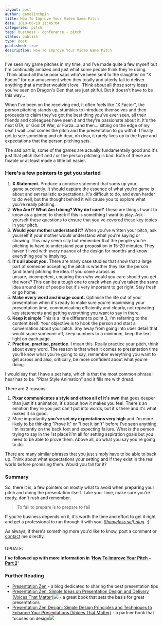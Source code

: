 ```yaml
---
layout: post
author: gamelinchpin
title: How To Improve Your Video Game Pitch
date: 2010-06-10 11:45:04
categories: pitch
tags: business - conference - pitch
status: publish
type: post
published: true
description: How To Improve Your Video Game Pitch
---
```

I've seen my game pitches in my time, and I've made quite a few myself
but I'm continually amazed and just what some people think they're
doing.  Think about all those poor saps who've been sent to the
slaughter on "X Factor" for our amusement when they totally and utterly
fail to deliver anything that a mother wouldn't love.  Think about all
those sorry ideas you've seen on Dragon's Den that are just pitiful. But
it doesn't have to be this way...

When I've been on the receiving end, it often feels like "X Factor", the
person pitching stands up, stumbles to introduce themselves and then
proceeds to claim they've got the best thing you've ever seen, all their
friends and colleagues have seen it and they're passionate about it.
It's the next GTA, or God Of War, or Forza...and then....sitting on the
edge of my seat I wait...out comes the pitch and the presentation to go
with it. I finally get to see something and oh dear, oh dear, it rarely
lives up to the hype and expectations that the person pitching sets.

The sad part is, some of the games are actually fundamentally good and
it's just that pitch itself and / or the person pitching is bad. Both of
these are fixable or at least made a little bit easier.

### Here's a few pointers to get you started

1.  **X Statement.** Produce a concise statement that sums up your
    game succinctly. It should capture the essence of what you're game
    is about and set realistic expectations. It's difficult to do, and
    even harder to do well, but the thought behind it will cause you to
    explore what you're really pitching.
2.  **Who Am I? What Am I doing? Why do I care?** These are things I
    want to know as a gamer, to check if this is something I want to
    play. Ask yourself these questions to ensure that you've covered
    these key topics in your pitch.
3.  **Would your mother understand it?** When you've written your pitch,
    ask yourself if your mother would understand what you're saying or
    showing. This may seem silly but remember that the people you're
    pitching to have to understand your proposition in 15-20 minutes.
    They haven't lived with every nuance of the design for months and
    know everything you're implying.
4.  **It's all about you.** There are many case studies that show that a
    large part of someone accepting the pitch is whether they like the
    person (and team) pitching the idea. If you come across as
    unsure, incompetent, uncaring then why would you care should you get
    the work? This can be a tough one to crack when you've taken the
    same idea around lots of people but it's very important to get
    right. Stay fresh or go home.
5.  **Make every word and image count.** Optimise the life out of your
    presentation when it's ready to make sure you're maximising your
    presentation time, communicating efficiently and clearly, not
    repeating key statements and getting everything you want to say in
    there.
6.  **Keep it simple** This is a little different to point 3, I'm
    referring to the content itself. Your objective is to hook the
    person and start a conversation about your pitch. Shy away from
    going into uber detail that would scare someone off, keep numbers to
    a minimum, keep the text light on each page.
7.  **Practise, practise, practice.** I mean this. Really practice your
    pitch, think about every word. The reason is that when it comes to
    presentation time you'll know what you're going to say, remember
    everything you want to get across and also, critically, be more
    confident about what you're doing.

I would say that I have a pet hate, which is that the most common phrase
I hear has to be  "Pixar Style Animation" and it fills me with dread.

There are 2
reasons:

1.  **Pixar communicates a style and ethos all of it's own** that goes
    deeper than just it's animation, it's about how it makes you feel.
    There's an emotion they're you just can't put into words, but it's
    there and it's what makes it so good.
2.  More importantly **you've set my expectations very high** and I'm
    more likely to be thinking "Prove It" or "I bet it isn't" before
    I've seen anything. I'm instantly on the back foot and expecting
    failure. What is the person trying to say in the 1st place?I'm all
    for setting aspiration goals but you need to be able to prove them.
    Above all, do what you say you're going to do.

There are many similar phrases that you just simply have to be able to
back up. Think about what expectations your setting and if they exist in
the real world before promising them. Would you fall for it?

### Summary

So, there it is, a few pointers on mostly what to avoid when preparing
your pitch and doing the presentation itself. Take your time, make sure
you're ready, don't rush and remember.

> To fail to prepare is to prepare to fail

If you're business depends on it, it's worth the time and effort to get
it right and get a professional to run through it with you! *[Shameless
self
plug](http://gamedevconsulting.blogspot.com/p/simeon-pashley-consultant-development.html)*.
;)

As always, if there's something more you'd like to know, post a comment
or [contact](/contact) me directly.

###
UPDATE:

**I've followed up with more information in '**[**How To Improve Your
Pitch – Part 2**](/2010/06/improve-pitch-part-2-2.html)**'**

### Further Reading

-   [Presentation Zen](http://www.presentationzen.com/) - a blog
    dedicated to sharing the best presentation tips
-   [Presentation
Zen: Simple Ideas on Presentation Design and Delivery
    (Voices That
    Matter)](http://www.amazon.co.uk/gp/product/0321525655?ie=UTF8&tag=gamedevelcons-21&linkCode=as2&camp=1634&creative=19450&creativeASIN=0321525655)![](assets/ir?t=gamedevelcons-21&l=as2&o=2&a=0321525655) -
    a great book that sets the basis for great presentations
-   [Presentation Zen
Design: Simple Design Principles and Techniques to
    Enhance Your Presentations (Voices That
    Matter)](http://www.amazon.co.uk/gp/product/0321668790?ie=UTF8&tag=gamedevelcons-21&linkCode=as2&camp=1634&creative=19450&creativeASIN=0321668790) -
    a partner book that focuses on
    design![](assets/ir?t=gamedevelcons-21&l=as2&o=2&a=0321668790)

